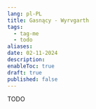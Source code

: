 ```yaml
---
lang: pl-PL
title: Gasnący - Wyrvgarth
tags:
  - tag-me
  - todo
aliases: 
date: 02-11-2024
description: 
enableToc: true
draft: true
published: false
---
```


TODO